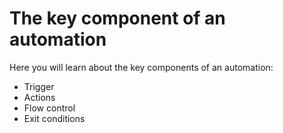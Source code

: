 # The key component of an automation

Here you will learn about the key components of an automation:

* Trigger
* Actions
* Flow control
* Exit conditions

